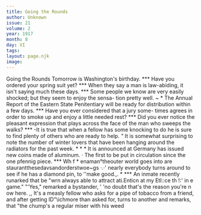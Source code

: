 ```yaml
---
title: Going the Rounds
author: Unknown
issue: 21
volume: 2
year: 1917
month: 8
day: VI
tags:
layout: page.njk
image:
---
```

Going the Rounds   Tomorrow is Washington's birthday.   ***   Have you ordered your spring suit yet?   ***   When they say a man is law-abiding, it   isn't saying much these days.   ***   Some people we know are very easily   shocked; but they seem to enjoy the sensa- tion pretty well.   *~* *   The Annual Report of the Eastern State   Penitentiary will be ready for distribution within a few days.   ***   Have you ever considered that a jury some-   times agrees in order to smoke up and enjoy a little needed rest?   ***   Did you ever notice the pleasant expression   that plays across the face of the man who sweeps the walks?   ***   -It is true that when a fellow has some   knocking to do he is sure to find plenty of others who are ready to help.   *"*   It is somewhat surprising to note the number of winter lovers that have been hanging around the radiators for the past week.   * * *   It is announced at Germany has issued   new coins made of aluminum. · The first to   be put in circulation since the one pfennig piece.    ***   Wh f * enaman°theouter world goes into   are staurantthesedavsandorderstwoe~gs ·.·'   nearly everybody turns around to see if he has   a diamond pin, to ''make good.,. *   ***   An inmate recently runarked that be "wrn always able to attract ati.Enticn at my Etl::ce th !:' in e game." "'Yes," remarked a bystander, ' 'no doubt that's the reason you're n ow   here. ,,   It's a measly fellow who asks for a pipe   of tobacco from a friend, and after getting   ID"\ichmore than asked for, turns to another and remarks, that "the chump's a regular miser with his weed   




